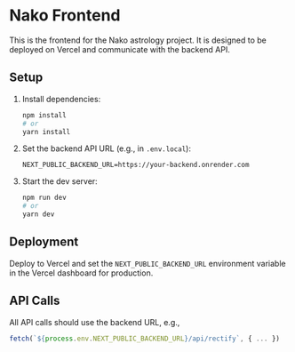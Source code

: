 # Nako Frontend

This is the frontend for the Nako astrology project. It is designed to be deployed on Vercel and communicate with the backend API.

## Setup

1. Install dependencies:
   ```bash
   npm install
   # or
   yarn install
   ```

2. Set the backend API URL (e.g., in `.env.local`):
   ```env
   NEXT_PUBLIC_BACKEND_URL=https://your-backend.onrender.com
   ```

3. Start the dev server:
   ```bash
   npm run dev
   # or
   yarn dev
   ```

## Deployment
Deploy to Vercel and set the `NEXT_PUBLIC_BACKEND_URL` environment variable in the Vercel dashboard for production.

## API Calls
All API calls should use the backend URL, e.g.,
```js
fetch(`${process.env.NEXT_PUBLIC_BACKEND_URL}/api/rectify`, { ... })
```
